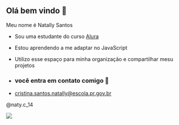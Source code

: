 ## Olá bem vindo 🌻

Meu nome é Natally Santos

- Sou uma estudante do curso [Alura](https://www.Alura.com.br)
- Estou aprendendo a me adaptar no JavaScript
- Utilizo esse espaço para minha organização e compartilhar mesu projetos

- ### você entra em contato comigo 📧

- cristina.santos.natally@escola.pr.gov.br

@naty.c_14

![](https://media1.tenor.com/m/HkEEG8Awpc0AAAAC/totoro-anime.gif)
